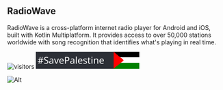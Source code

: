 ## RadioWave
RadioWave is a cross-platform internet radio player for Android and iOS, built with Kotlin Multiplatform. It provides access to over 50,000 stations worldwide with song recognition that identifies what's playing in real time.

![visitors](https://visitor-badge.laobi.icu/badge?page_id=OneDroid.RadioWave)
[![SavePalestine](https://raw.githubusercontent.com/OneDroid/.github/refs/heads/main/images/badge/save-palestine.svg)](https://www.youtube.com/watch?v=O5fbyEV36pU)

![Alt](https://repobeats.axiom.co/api/embed/0ed4b95566c02078f950078ddc20956855283d18.svg "RadioWave")

